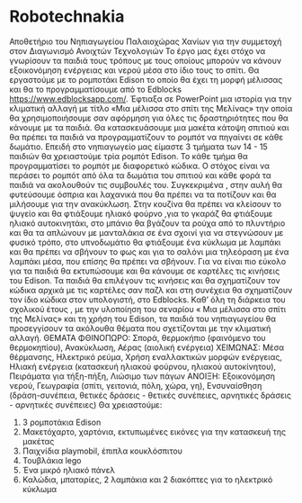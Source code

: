 # Robotechnakia
Αποθετήριο του Νηπιαγωγείου Παλαιοχώρας Χανίων για την συμμετοχή στον Διαγωνισμό  Ανοιχτών Τεχνολογιών
Το έργο μας έχει στόχο να γνωρίσουν τα παιδιά τους τρόπους με τους οποίους μπορούν να κάνουν εξοικονόμηση ενέργειας και νερού μέσα στο ίδιο τους το σπίτι.
 Θα εργαστούμε με το ρομποτάκι Edison το οποίο θα έχει τη μορφή μέλισσας και θα το προγραμματίσουμε από το Edblocks    https://www.edblocksapp.com/. Έφτιαξα σε PowerPoint μια ιστορία για την κλιματική αλλαγή με τίτλο «Μια μέλισσα στο σπίτι της Μελίνας» την οποία θα χρησιμοποιήσουμε σαν αφόρμηση για όλες τις δραστηριότητες που θα κάνουμε με τα παιδιά.  Θα κατασκευάσουμε μια μακέτα κάτοψη σπιτιού και θα πρέπει τα παιδιά να προγραμματίζουν το ρομπότ να πηγαίνει σε κάθε δωμάτιο. Επειδή στο νηπιαγωγείο μας είμαστε 3 τμήματα των 14 - 15 παιδιών θα χρειαστούμε τρία ρομπότ Edison. To κάθε τμήμα θα προγραμματίσει το ρομπότ με διαφορετικό κώδικα. Ο στόχος είναι να περάσει το ρομπότ από όλα τα δωμάτια του σπιτιού και κάθε φορά τα παιδιά να ακολουθούν τις συμβουλές του. Συγκεκριμένα , στην αυλή θα φυτεύσουμε όσπρια και λαχανικά που θα πρέπει να τα ποτίζουν και θα μιλήσουμε για την ανακύκλωση. Στην κουζίνα θα πρέπει να κλείσουν το ψυγείο και θα φτιάξουμε ηλιακό φούρνο ,για το γκαράζ θα φτιάξουμε ηλιακό αυτοκινητάκι, στο μπάνιο θα βγάζουν τα ρούχα από το πλυντήριο και θα τα απλώνουν με μανταλάκια σε ένα σχοινί για να στεγνώσουν με φυσικό τρόπο, στο υπνοδωμάτιο θα φτιάξουμε ένα κύκλωμα με λαμπάκι και θα πρέπει να σβήνουν το φως και για το σαλόνι μια τηλεόραση με ένα λαμπάκι μέσα, που επίσης θα πρέπει να σβήνουν.
 Για να είναι πιο εύκολο για τα παιδιά θα εκτυπώσουμε και θα κάνουμε σε καρτέλες τις κινήσεις του Edison. Τα παιδιά θα επιλέγουν τις κινήσεις και θα σχηματίζουν τον κώδικα αρχικά με τις καρτέλες σαν παζλ και στη συνέχεια θα σχηματίζουν τον ίδιο κώδικα στον υπολογιστή, στο Εdblocks. 
Καθ’ όλη τη διάρκεια του σχολικού έτους , με την υλοποίηση του σεναρίου « Μια μέλισσα στο σπίτι της Μελίνας» και τη χρήση του Edison, τα παιδιά του νηπιαγωγείου θα προσεγγίσουν τα ακόλουθα θέματα που σχετίζονται με την κλιματική αλλαγή. 
	ΘΕΜΑΤΑ
ΦΘΙΝΟΠΩΡΟ: Σπορά, θερμοκήπιο (φαινόμενο του θερμοκηπίου), Ανακύκλωση, Αέρας (αιολική ενέργεια)
ΧΕΙΜΩΝΑΣ: Μέσα θέρμανσης, Ηλεκτρικό ρεύμα, Χρήση εναλλακτικών μορφών ενέργειας, Ηλιακή ενέργεια (κατασκευή ηλιακού φούρνου, ηλιακού αυτοκίνητου), Πειράματα για τήξη-πήξη, Λιώσιμο των πάγων
ΑΝΟΙΞΗ:	Εξοικονόμηση νερού, Γεωγραφία (σπίτι, γειτονιά, πόλη, χώρα, γη), Ενσυναίσθηση (δράση-συνέπεια, θετικές δράσεις - θετικές συνέπειες, αρνητικές δράσεις - αρνητικές συνέπειες)
Θα χρειαστούμε:
1) 3 ρομποτάκια Edison
2) Μακετόχαρτο, χαρτόνια, εκτυπωμένες εικόνες για την κατασκευή της μακέτας
3) Παιχνίδια playmobil, έπιπλα κουκλόσπιτου
4) Τουβλάκια lego 
5) Ένα μικρό ηλιακό πάνελ
6) Καλώδια, μπαταρίες, 2 λαμπάκια και 2 διακόπτες για το ηλεκτρικό κύκλωμα
